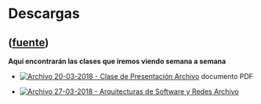 # Descargas
([fuente](https://campus.exactas.uba.ar/course/view.php?id=1060&section=2))
---
**Aquí encontrarán las clases que iremos viendo semana a semana**

  - [![Archivo](https://campus.exactas.uba.ar/theme/image.php/magazine/core/1462913092/f/pdf) 20-03-2018 - Clase de Presentación Archivo](https://campus.exactas.uba.ar/mod/resource/view.php?id=60103) documento PDF

  - [![Archivo](https://campus.exactas.uba.ar/theme/image.php/magazine/core/1462913092/f/pdf) 27-03-2018 - Arquitecturas de Software y Redes Archivo](https://campus.exactas.uba.ar/mod/resource/view.php?id=60356)

